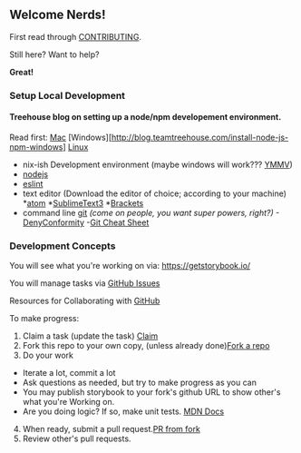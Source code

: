## Welcome Nerds!

First read through [CONTRIBUTING](./CONTRIBUTING.md).

Still here?  Want to help?

**Great!**

### Setup Local Development

#### Treehouse blog on setting up a node/npm developement environment.
Read first: [Mac](http://blog.teamtreehouse.com/install-node-js-npm-mac) [Windows][http://blog.teamtreehouse.com/install-node-js-npm-windows] [Linux](http://blog.teamtreehouse.com/install-node-js-npm-linux)

* nix-ish Development environment (maybe windows will work??? [YMMV](https://www.google.com/search?q=ymmv&ie=utf-8&oe=utf-8&client=firefox-b-1-ab))
* [nodejs](https://nodejs.org/en/download/)
* [eslint](https://eslint.org/docs/user-guide/getting-started#global-installation-and-usage)
* text editor (Download the editor of choice; according to your machine)
  *[atom](http://flight-manual.atom.io/getting-started/sections/installing-atom/)
  *[SublimeText3](https://www.sublimetext.com/3)
  *[Brackets](http://brackets.io/)
* command line [git](https://git-scm.com/book/en/v2/Getting-Started-Installing-Git)
  *(come on people, you want super powers, right?)* 
    -[DenyConformity](http://www.denyconformity.com/post/467/The_Basics_of_Git)
    -[Git Cheat Sheet](https://www.git-tower.com/blog/git-cheat-sheet/)

### Development Concepts

You will see what you're working on via: https://getstorybook.io/

You will manage tasks via [GitHub Issues](https://github.com/zeroasterisk/react-uniforms-widgets)

Resources for Collaborating with [GitHub](https://help.github.com/categories/collaborating-with-issues-and-pull-requests/)


To make progress:

1. Claim a task (update the task) [Claim](https://github.com/zeroasterisk/react-uniforms-widgets/issues)
2. Fork this repo to your own copy, (unless already done)[Fork a repo](https://help.github.com/articles/fork-a-repo/)
3. Do your work
 - Iterate a lot, commit a lot
 - Ask questions as needed, but try to make progress as you can
 - You may publish storybook to your fork's github URL to show other's what
   you're Working on.
 - Are you doing logic?  If so, make unit tests. [MDN Docs](https://developer.mozilla.org/en-US/docs/Learn/Tools_and_testing)
4. When ready, submit a pull request.[PR from fork](https://help.github.com/articles/creating-a-pull-request-from-a-fork/)
5. Review other's pull requests.


